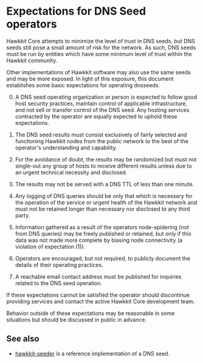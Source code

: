 Expectations for DNS Seed operators
====================================

Hawkkit Core attempts to minimize the level of trust in DNS seeds,
but DNS seeds still pose a small amount of risk for the network.
As such, DNS seeds must be run by entities which have some minimum
level of trust within the Hawkkit community.

Other implementations of Hawkkit software may also use the same
seeds and may be more exposed. In light of this exposure, this
document establishes some basic expectations for operating dnsseeds.

0. A DNS seed operating organization or person is expected to follow good
host security practices, maintain control of applicable infrastructure,
and not sell or transfer control of the DNS seed. Any hosting services
contracted by the operator are equally expected to uphold these expectations.

1. The DNS seed results must consist exclusively of fairly selected and
functioning Hawkkit nodes from the public network to the best of the
operator's understanding and capability.

2. For the avoidance of doubt, the results may be randomized but must not
single-out any group of hosts to receive different results unless due to an
urgent technical necessity and disclosed.

3. The results may not be served with a DNS TTL of less than one minute.

4. Any logging of DNS queries should be only that which is necessary
for the operation of the service or urgent health of the Hawkkit
network and must not be retained longer than necessary nor disclosed
to any third party.

5. Information gathered as a result of the operators node-spidering
(not from DNS queries) may be freely published or retained, but only
if this data was not made more complete by biasing node connectivity
(a violation of expectation (1)).

6. Operators are encouraged, but not required, to publicly document the
details of their operating practices.

7. A reachable email contact address must be published for inquiries
related to the DNS seed operation.

If these expectations cannot be satisfied the operator should
discontinue providing services and contact the active Hawkkit
Core development team.

Behavior outside of these expectations may be reasonable in some
situations but should be discussed in public in advance.

See also
----------
- [hawkkit-seeder](https://github.com/nightlyhawkkit/hawkkit-seeder) is a reference implementation of a DNS seed.
